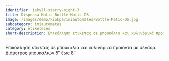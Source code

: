 ```yaml
---
identifier: jekyll-starry-night-3
title: Dispensa-Matic Bottle-Matic OS
image: /images/demo/kiokpa/imiautomates/Bottle-Matic-OS.jpg
subcategory: imiautomates
category: etiketezes
short-description: Επικόλληση ετικέτας σε μπουκάλια και κυλινδρικά προιόντα με σένσορ.
---
```





Επικόλληση ετικέτας σε μπουκάλια και κυλινδρικά προιόντα με σένσορ.
Διάμετρος μπουκαλιών 5″ έως 8″